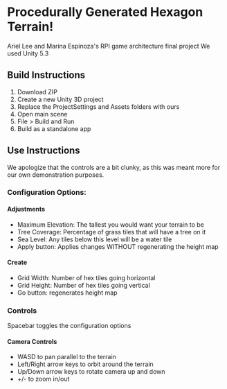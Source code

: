 # Procedurally Generated Hexagon Terrain!

Ariel Lee and Marina Espinoza's RPI game architecture final project
We used Unity 5.3

## Build Instructions

1. Download ZIP
2. Create a new Unity 3D project
3. Replace the ProjectSettings and Assets folders with ours
4. Open main scene
5. File > Build and Run
6. Build as a standalone app

## Use Instructions
We apologize that the controls are a bit clunky, as this was meant more for
our own demonstration purposes.

### Configuration Options:

#### Adjustments
* Maximum Elevation: The tallest you would want your terrain to be
* Tree Coverage: Percentage of grass tiles that will have a tree on it
* Sea Level: Any tiles below this level will be a water tile
* Apply button: Applies changes WITHOUT regenerating the height map

#### Create
* Grid Width: Number of hex tiles going horizontal
* Grid Height: Number of hex tiles going vertical
* Go button: regenerates height map

### Controls

Spacebar toggles the configuration options

#### Camera Controls
* WASD to pan parallel to the terrain
* Left/Right arrow keys to orbit around the terrain
* Up/Down arrow keys to rotate camera up and down
* +/- to zoom in/out
